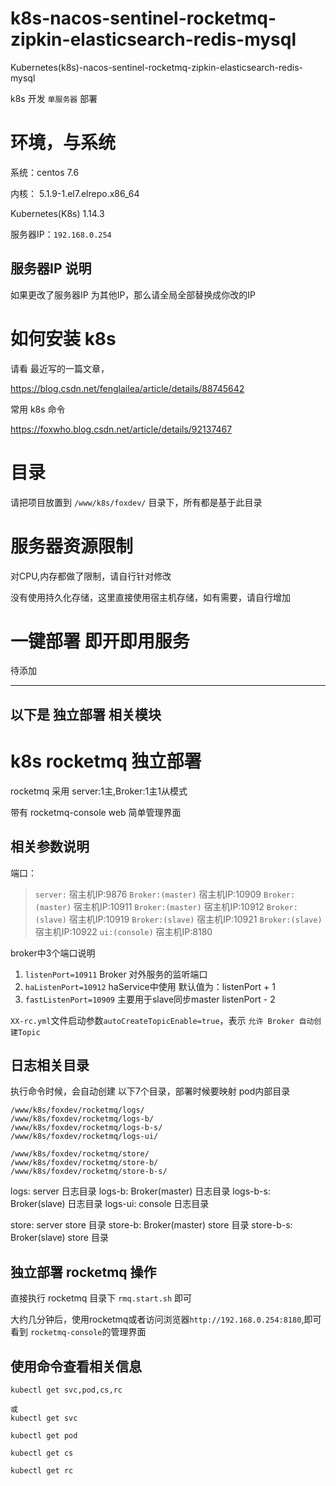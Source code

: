 # k8s-nacos-sentinel-rocketmq-zipkin-elasticsearch-redis-mysql
Kubernetes(k8s)-nacos-sentinel-rocketmq-zipkin-elasticsearch-redis-mysql


k8s 开发 `单服务器` 部署

# 环境，与系统

系统：centos 7.6

内核： 5.1.9-1.el7.elrepo.x86_64

Kubernetes(K8s) 1.14.3

服务器IP：`192.168.0.254`

## 服务器IP 说明
如果更改了服务器IP 为其他IP，那么请全局全部替换成你改的IP

# 如何安装 k8s 
请看 最近写的一篇文章，

https://blog.csdn.net/fenglailea/article/details/88745642

常用 k8s 命令

https://foxwho.blog.csdn.net/article/details/92137467

# 目录

请把项目放置到 `/www/k8s/foxdev/` 目录下，所有都是基于此目录

# 服务器资源限制
对CPU,内存都做了限制，请自行针对修改

没有使用持久化存储，这里直接使用宿主机存储，如有需要，请自行增加

# 一键部署 即开即用服务

待添加

---
以下是 独立部署 相关模块
---



# k8s rocketmq 独立部署 

rocketmq 采用 server:1主,Broker:1主1从模式

带有 rocketmq-console web 简单管理界面

## 相关参数说明

端口： 
>`server:`          宿主机IP:9876
>`Broker:(master)`  宿主机IP:10909
>`Broker:(master)`  宿主机IP:10911
>`Broker:(master)`  宿主机IP:10912
>`Broker:(slave)`   宿主机IP:10919
>`Broker:(slave)`   宿主机IP:10921
>`Broker:(slave)`   宿主机IP:10922
>`ui:(console)`     宿主机IP:8180


broker中3个端口说明
 1. `listenPort=10911`    Broker 对外服务的监听端口
 2. `haListenPort=10912`    haService中使用  默认值为：listenPort + 1
 3. `fastListenPort=10909`  主要用于slave同步master  listenPort - 2


`XX-rc.yml`文件启动参数`autoCreateTopicEnable=true`，表示 `允许 Broker 自动创建Topic`

## 日志相关目录
执行命令时候，会自动创建 以下7个目录，部署时候要映射 pod内部目录
```shell
/www/k8s/foxdev/rocketmq/logs/
/www/k8s/foxdev/rocketmq/logs-b/
/www/k8s/foxdev/rocketmq/logs-b-s/
/www/k8s/foxdev/rocketmq/logs-ui/

/www/k8s/foxdev/rocketmq/store/
/www/k8s/foxdev/rocketmq/store-b/
/www/k8s/foxdev/rocketmq/store-b-s/
```
logs: server 日志目录
logs-b: Broker(master) 日志目录
logs-b-s: Broker(slave) 日志目录
logs-ui: console 日志目录
 
store:      server store 目录
store-b:    Broker(master) store 目录
store-b-s:  Broker(slave) store 目录

## 独立部署 rocketmq 操作
直接执行 rocketmq 目录下 `rmq.start.sh` 即可

大约几分钟后，使用rocketmq或者访问浏览器`http://192.168.0.254:8180`,即可看到 `rocketmq-console`的管理界面


## 使用命令查看相关信息
```shell
kubectl get svc,pod,cs,rc

或
kubectl get svc

kubectl get pod

kubectl get cs

kubectl get rc

```










